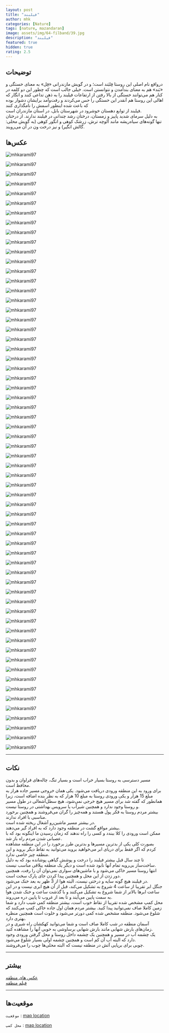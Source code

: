 ```yaml
---
layout: post
title: "فیلبند"
author: mhk
categories: [Nature]
tags: [nature, mazandaran]
image: assets/img/64-filband/39.jpg
description: "فیلبند"
featured: true
hidden: true
rating: 2.5
---
```


## توضیحات
در‌واقع نام اصلی این روستا فِلبَند است؛ و در گویش مازندرانی «فِل» به معنای خستگی و «بَند» هم به معنای بندآمدن و نتوانستن است. خیلی جالب است که چطور این دو کلمه در کنار هم می‌توانند خستگی از بالا رفتن از ارتفاعات فیلبند را به ذهن تداعی کنند و انگار که اهالی این روستا هم آنقدر این خستگی را حس می‌کردند  و رفت‌و‌آمد برایشان دشوار بوده که باعث شده اینطور اسمش را نامگذاری کنند  
فیلبند از توابع دهستان خوشرود در شهرستان بابل، در استان مازندران است.  
به دلیل سرمای شدید پاییز و زمستان، درختان رشد چندانی در فیلبند ندارند. از درختان تنها گونه‌های سیاه‌ریشه مانند آلوچه ترش، زرشک کوهی و انگور کوهی (به گویش محلی: گالش انگیر) و نیز درخت ون در آن می‌رویند.  

## عکس‌ها
![mhkarami97](/assets/img/64-filband/01.jpg)  

![mhkarami97](/assets/img/64-filband/02.jpg)  

![mhkarami97](/assets/img/64-filband/03.jpg)  

![mhkarami97](/assets/img/64-filband/04.jpg)  

![mhkarami97](/assets/img/64-filband/05.jpg)  

![mhkarami97](/assets/img/64-filband/06.jpg)  

![mhkarami97](/assets/img/64-filband/07.jpg)  

![mhkarami97](/assets/img/64-filband/08.jpg)  

![mhkarami97](/assets/img/64-filband/09.jpg)  

![mhkarami97](/assets/img/64-filband/10.jpg)  

![mhkarami97](/assets/img/64-filband/11.jpg)  

![mhkarami97](/assets/img/64-filband/12.jpg)  

![mhkarami97](/assets/img/64-filband/13.jpg)  

![mhkarami97](/assets/img/64-filband/14.jpg)  

![mhkarami97](/assets/img/64-filband/15.jpg)  

![mhkarami97](/assets/img/64-filband/16.jpg)  

![mhkarami97](/assets/img/64-filband/17.jpg)  

![mhkarami97](/assets/img/64-filband/18.jpg)  

![mhkarami97](/assets/img/64-filband/19.jpg)  

![mhkarami97](/assets/img/64-filband/20.jpg)  

![mhkarami97](/assets/img/64-filband/21.jpg)  

![mhkarami97](/assets/img/64-filband/22.jpg)  

![mhkarami97](/assets/img/64-filband/23.jpg)  

![mhkarami97](/assets/img/64-filband/24.jpg)  

![mhkarami97](/assets/img/64-filband/25.jpg)  

![mhkarami97](/assets/img/64-filband/26.jpg)  

![mhkarami97](/assets/img/64-filband/27.jpg)  

![mhkarami97](/assets/img/64-filband/28.jpg)  

![mhkarami97](/assets/img/64-filband/29.jpg)  

![mhkarami97](/assets/img/64-filband/30.jpg)  

![mhkarami97](/assets/img/64-filband/31.jpg)  

![mhkarami97](/assets/img/64-filband/32.jpg)  

![mhkarami97](/assets/img/64-filband/33.jpg)  

![mhkarami97](/assets/img/64-filband/34.jpg)  

![mhkarami97](/assets/img/64-filband/35.jpg)  

![mhkarami97](/assets/img/64-filband/36.jpg)  

![mhkarami97](/assets/img/64-filband/37.jpg)  

![mhkarami97](/assets/img/64-filband/38.jpg)  

![mhkarami97](/assets/img/64-filband/39.jpg)  

![mhkarami97](/assets/img/64-filband/40.jpg)  

![mhkarami97](/assets/img/64-filband/41.jpg)  

![mhkarami97](/assets/img/64-filband/42.jpg)  

![mhkarami97](/assets/img/64-filband/43.jpg)  

![mhkarami97](/assets/img/64-filband/44.jpg)  

![mhkarami97](/assets/img/64-filband/45.jpg)  

![mhkarami97](/assets/img/64-filband/46.jpg)  

![mhkarami97](/assets/img/64-filband/47.jpg)  

![mhkarami97](/assets/img/64-filband/48.jpg)  

![mhkarami97](/assets/img/64-filband/49.jpg)  

![mhkarami97](/assets/img/64-filband/50.jpg)  

![mhkarami97](/assets/img/64-filband/51.jpg)  

![mhkarami97](/assets/img/64-filband/52.jpg)  

![mhkarami97](/assets/img/64-filband/53.jpg)  

![mhkarami97](/assets/img/64-filband/54.jpg)  

![mhkarami97](/assets/img/64-filband/55.jpg)  

![mhkarami97](/assets/img/64-filband/56.jpg)  

![mhkarami97](/assets/img/64-filband/57.jpg)  

![mhkarami97](/assets/img/64-filband/58.jpg)  

![mhkarami97](/assets/img/64-filband/59.jpg)  

![mhkarami97](/assets/img/64-filband/60.jpg)  

![mhkarami97](/assets/img/64-filband/61.jpg)  

![mhkarami97](/assets/img/64-filband/62.jpg)  

---

## نکات
مسیر دسترسی به روستا بسیار خراب است و بسیار تنگ، چاله‌های فراوان و بدون محافظ است.  
برای ورود به این منطقه ورودی دریافت می‌شود. یکی همان خروجی مسیر جاده هراز به مبلغ 15 هزار و یکی ورودی روستا به مبلغ 10 هزار که به نظر بنده اضافه است، زیرا همانطور که گفته شد برای مسیر هیچ خرجی نمی‌شود، هیچ سطل‌آشغالی در طول مسیر و روستا وجود ندارد و همچنین شیرآب یا سرویس بهداشتی در روستا نیست.  
بیشتر مردم روستا به فکر پول هستند و همه‌چیز را گران می‌فروشند و همچنین برخورد مناسبی با افراد ندارند.  
در بیشتر مسیر ماشین‌رو آشغال ریخته شده است.  
بیشتر مواقع گشت در منطقه وجود دارد که به افراد گیر می‌دهند.  
ممکن است ورودی را کلا ببندد و کسی را راه ندهند که زمان رسیدن ما اینگونه بود که با عصبانی شدن مردم راه باز شد.  
بصورت کلی یکی از بدترین مسیرها و بدترین طرز برخورد را در این منطقه مشاهده کردم که اگر فقط برای دریای ابر می‌خواهید بروید می‌توانید به نقاط دیگر بروید و این منطقه چیز خاصی ندارد.  
تا چند سال قبل بیشتر فیلبند را درخت و پوشش گیاهی پوشانده بود که به دلیل ساخت‌ساز بی‌رویه تمام آنها نابود شده است و دیگر یک منطقه ییلاقی مناسب نیست.  
انتها روستا مسیر خاکی می‌شود و با ماشین‌های سواری نمی‌توان آن را رفت، همچنین دور زدن از این محل و همچنین پیدا کردن جای پارک سخت است.  
در فیلبند هیچ گونه سایه و درختی نیست، البته هوا از 3 ظهر به بعد خنک می‌شود.  
جنگل ابر تقریبا از ساعت 4 شروع به تشکیل می‌کند، قبل از آن هیچ ابری نیست و در این ساعت ابرها بالاتر از شما شروع به تشکیل می‌کنند و با گذشت ساعت و خنک شدن هوا به سمت پایین می‌آیند و تا بعد از غروب تا پایین دره می‌روند.  
محل کمپ مشخص شده تقریبا از نقاط خوب است، بیشتر منطقه کمی شیب دارد و شما زمین کاملا صاف نمی‌توانید پیدا کنید. بیشتر مردم همان اول جاده خاکی کمپ می‌کنند که شلوغ می‌شود. منطقه مشخص شده کمی دورتر می‌شود و خلوت است همچنین منظره بهتری دارد.  
آسمان منطقه در شب کاملا صاف است و شما می‌توانید کهکشان راه شیری و در زمان‌های بارش شهابی مانند بارش شهابی برساوشی به خوبی آنها را مشاهده کنید.  
یک چشمه آب در مسیر و همچنین یک چشمه داخل روستا و محل گرفتن ورودی وجود دارد که البته آب آن کم است و همچنین چشمه اولی بسیار شلوغ می‌شود.  
چوبی برای برپایی آتش در منطقه نیست که البته محلی‌ها چوب را می‌فروشند.  

---

## بیشتر
[عکس های منطقه](https://www.instagram.com/p/Chenp-NjCio/)  
[فیلم منطقه]()  

---

## موقعیت‌ها
`موقعیت` : [map location](https://www.google.com/maps/place/Filband,+Mazandaran+Province/data=!4m2!3m1!1s0x3f8fe4ab0a546fc7:0xbd4bbfec0f0c0947?sa=X&ved=2ahUKEwiwv52YltX5AhWA_bsIHbToBswQ8gF6BQjVARAB)  

`محل کمپ` : [map location](https://www.google.com/maps/place/%D9%81%DB%8C%D9%84%D8%A8%D9%86%D8%AF%E2%80%AD/@36.144118,52.5189667,16.56z/data=!4m13!1m7!3m6!1s0x3f8fe4ab0a546fc7:0xbd4bbfec0f0c0947!2sFilband,+Mazandaran+Province!3b1!8m2!3d36.1527642!4d52.5291928!3m4!1s0x3f8fe30da7ecd56d:0xe4b483b4ce02195d!8m2!3d36.1424771!4d52.5185551)  